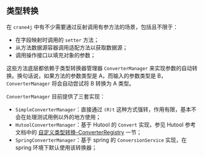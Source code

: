 ## 类型转换

在 `crane4j` 中有不少需要通过反射调用有参方法的场景，包括且不限于：

- 在字段映射时调用的 `setter` 方法；
- 从方法数据源容器调用适配方法以获取数据源；
- 调用操作接口以填充对象的参数；

这些方法底层都依赖于类型转换器管理器  `ConverterManager` 来实现参数的自动转换。换句话说，如果方法的参数类型是 A，而输入的参数类型是 B，`ConverterManager` 将会自动尝试将 B 转换为 A 类型。

`ConverterManager` 目前提供了三套实现：

- `SimpleConverterManager`：直接通过 `(R)t` 这种方式强转，作用有限，基本不会在处理测试用例以外的地方使用；
- `HutoolConverterManager`：基于 Hutool 的 `Convert` 实现，参见 Hutool 参考文档中的 [自定义类型转换-ConverterRegistry](https://hutool.cn/docs/#/core/类型转换/自定义类型转换-ConverterRegistry?id=自定义类型转换-converterregistry) 一节；
- `SpringConverterManager`：基于 spring 的 `ConversionService` 实现，在 spring 环境下默认使用该转换器；
